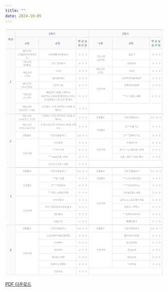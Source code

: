 ```yaml
---
title: ""
date: 2024-10-05
---
```


<img src="/static/uploads/curri.png" alt="Curriculum Image" style="max-width: 100%; height: auto;">


<a href="/static/uploads/yourfile.pdf" download>PDF 다운로드</a>


